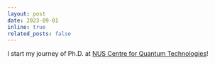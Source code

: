```yaml
---
layout: post
date: 2023-09-01
inline: true
related_posts: false
---
```

I start my journey of Ph.D. at [NUS Centre for Quantum Technologies](https://www.quantumlah.org/)!
